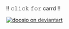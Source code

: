 !! 𝚌𝚕𝚒𝚌𝚔 𝚏𝚘𝚛 carrd !! 

[![doosio on deviantart](https://images-wixmp-ed30a86b8c4ca887773594c2.wixmp.com/f/e15a9051-e20c-467a-8375-90dee1a91fc4/df6pfrf-7062f924-e755-42f4-bec4-f63fe23b622d.gif?token=eyJ0eXAiOiJKV1QiLCJhbGciOiJIUzI1NiJ9.eyJzdWIiOiJ1cm46YXBwOjdlMGQxODg5ODIyNjQzNzNhNWYwZDQxNWVhMGQyNmUwIiwiaXNzIjoidXJuOmFwcDo3ZTBkMTg4OTgyMjY0MzczYTVmMGQ0MTVlYTBkMjZlMCIsIm9iaiI6W1t7InBhdGgiOiJcL2ZcL2UxNWE5MDUxLWUyMGMtNDY3YS04Mzc1LTkwZGVlMWE5MWZjNFwvZGY2cGZyZi03MDYyZjkyNC1lNzU1LTQyZjQtYmVjNC1mNjNmZTIzYjYyMmQuZ2lmIn1dXSwiYXVkIjpbInVybjpzZXJ2aWNlOmZpbGUuZG93bmxvYWQiXX0.VdnbyVfVTehqzeDcf67bshgnBxoqzogPM1EG876unJ4)](https://fuzzy-lynt.carrd.co/)
